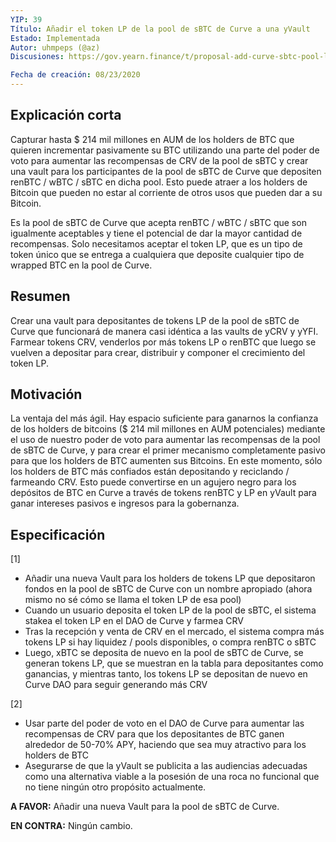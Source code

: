 ```yaml
---
YIP: 39
Título: Añadir el token LP de la pool de sBTC de Curve a una yVault
Estado: Implementada
Autor: uhmpeps (@az)
Discusiones: https://gov.yearn.finance/t/proposal-add-curve-sbtc-pool-lp-tokens-yvault/3251

Fecha de creación: 08/23/2020
---
```


<!--You can leave these HTML comments in your merged SIP and delete the visible duplicate text guides, they will not appear and may be helpful to refer to if you edit it again. This is the suggested template for new SIPs. Note that an SIP number will be assigned by an editor. When opening a pull request to submit your SIP, please use an abbreviated title in the filename, `sip-draft_title_abbrev.md`. The title should be 44 characters or less.-->

## Explicación corta
<!--"If you can't explain it simply, you don't understand it well enough." Simply describe the outcome the proposed changes intends to achieve. This should be non-technical and accessible to a casual community member.-->

Capturar hasta $ 214 mil millones en AUM de los holders de BTC que quieren incrementar pasivamente su BTC utilizando una parte del poder de voto para aumentar las recompensas de CRV de la pool de sBTC y crear una vault para los participantes de la pool de sBTC de Curve que depositen renBTC / wBTC / sBTC en dicha pool. Esto puede atraer a los holders de Bitcoin que pueden no estar al corriente de otros usos que pueden dar a su Bitcoin.

Es la pool de sBTC de Curve que acepta renBTC / wBTC / sBTC que son igualmente aceptables y tiene el potencial de dar la mayor cantidad de recompensas.
Solo necesitamos aceptar el token LP, que es un tipo de token único que se entrega a cualquiera que deposite cualquier tipo de wrapped BTC en la pool de Curve.

## Resumen
<!--A short (~200 word) description of the proposed change, the abstract should clearly describe the proposed change. This is what *will* be done if the SIP is implemented, not *why* it should be done or *how* it will be done. If the SIP proposes deploying a new contract, write, "we propose to deploy a new contract that 
will do x".-->

Crear una vault para depositantes de tokens LP de la pool de sBTC de Curve que funcionará de manera casi idéntica a las vaults de yCRV y yYFI. Farmear tokens CRV, venderlos por más tokens LP o renBTC que luego se vuelven a depositar para crear, distribuir y componer el crecimiento del token LP.


## Motivación
<!--This is the problem statement. This is the *why* of the SIP. It should clearly explain *why* the current state of the protocol is inadequate.  It is critical that you explain *why* the change is needed, if the SIP proposes changing how something is calculated, you must address *why* the current calculation is innaccurate or wrong. This is not the place to describe how the SIP will address the issue!-->

La ventaja del más ágil. Hay espacio suficiente para ganarnos la confianza de los holders de bitcoins ($ 214 mil millones en AUM potenciales) mediante el uso de nuestro poder de voto para aumentar las recompensas de la pool de sBTC de Curve, y para crear el primer mecanismo completamente pasivo para que los holders de BTC aumenten sus Bitcoins. En este momento, sólo los holders de BTC más confiados están depositando y reciclando / farmeando CRV. Esto puede convertirse en un agujero negro para los depósitos de BTC en Curve a través de tokens renBTC y LP en yVault para ganar intereses pasivos e ingresos para la gobernanza.

## Especificación
<!--The specification should describe the syntax and semantics of any new feature, there are five sections
1. Overview
2. Rationale
3. Technical Specification
4. Test Cases
5. Configurable Values
-->

[1]

* Añadir una nueva Vault para los holders de tokens LP que depositaron fondos en la pool de sBTC de Curve con un nombre apropiado (ahora mismo no sé cómo se llama el token LP de esa pool)
* Cuando un usuario deposita el token LP de la pool de sBTC, el sistema stakea el token LP en el DAO de Curve y farmea CRV
* Tras la recepción y venta de CRV en el mercado, el sistema compra más tokens LP si hay liquidez / pools disponibles, o compra renBTC o sBTC
* Luego, xBTC se deposita de nuevo en la pool de sBTC de Curve, se generan tokens LP, que se muestran en la tabla para depositantes como ganancias, y mientras tanto, los tokens LP se depositan de nuevo en Curve DAO para seguir generando más CRV

[2]

* Usar parte del poder de voto en el DAO de Curve para aumentar las recompensas de CRV para que los depositantes de BTC ganen alrededor de 50-70% APY, haciendo que sea muy atractivo para los holders de BTC
* Asegurarse de que la yVault se publicita a las audiencias adecuadas como una alternativa viable a la posesión de una roca no funcional que no tiene ningún otro propósito actualmente.

**A FAVOR:** Añadir una nueva Vault para la pool de sBTC de Curve.

**EN CONTRA:** Ningún cambio.
